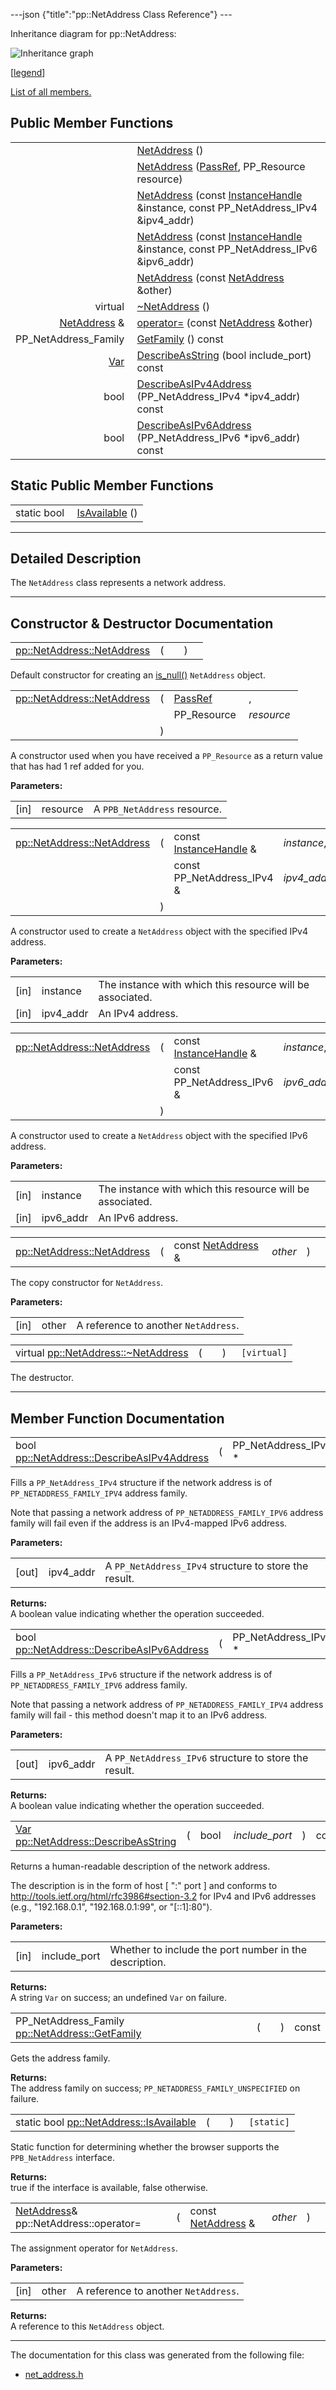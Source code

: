 ---json {"title":"pp::NetAddress Class Reference"} ---

Inheritance diagram for pp::NetAddress:

![Inheritance graph](/docs/native-client/pepper_beta/cpp/classpp_1_1_net_address__inherit__graph.png)

<span class="legend">\[[legend](/docs/native-client/pepper_beta/cpp/graph_legend/)\]</span>

[List of all members.](/docs/native-client/pepper_beta/cpp/classpp_1_1_net_address-members/)

Public Member Functions
-----------------------

<table><tbody><tr class="odd"><td style="text-align: right;"> </td><td><a href="/docs/native-client/pepper_beta/cpp/classpp_1_1_net_address#abe4887a33342dac27318079f07bb012d" class="el">NetAddress</a> ()</td></tr><tr class="even"><td style="text-align: right;"> </td><td><a href="/docs/native-client/pepper_beta/cpp/classpp_1_1_net_address#ade2ad27841d2ccedbb202ee2c1eade14" class="el">NetAddress</a> (<a href="/docs/native-client/pepper_beta/cpp/namespacepp#a339083c1beec620267bf8b3c55decaa5" class="el">PassRef</a>, PP_Resource resource)</td></tr><tr class="odd"><td style="text-align: right;"> </td><td><a href="/docs/native-client/pepper_beta/cpp/classpp_1_1_net_address#ae54044b80f97d259cb23b924a877ce53" class="el">NetAddress</a> (const <a href="/docs/native-client/pepper_beta/cpp/classpp_1_1_instance_handle/" class="el">InstanceHandle</a> &amp;instance, const PP_NetAddress_IPv4 &amp;ipv4_addr)</td></tr><tr class="even"><td style="text-align: right;"> </td><td><a href="/docs/native-client/pepper_beta/cpp/classpp_1_1_net_address#a76442610ed533079115a5150b7a9c98c" class="el">NetAddress</a> (const <a href="/docs/native-client/pepper_beta/cpp/classpp_1_1_instance_handle/" class="el">InstanceHandle</a> &amp;instance, const PP_NetAddress_IPv6 &amp;ipv6_addr)</td></tr><tr class="odd"><td style="text-align: right;"> </td><td><a href="/docs/native-client/pepper_beta/cpp/classpp_1_1_net_address#a8c0b559bd205387c199aba688c356298" class="el">NetAddress</a> (const <a href="/docs/native-client/pepper_beta/cpp/classpp_1_1_net_address/" class="el">NetAddress</a> &amp;other)</td></tr><tr class="even"><td style="text-align: right;">virtual </td><td><a href="/docs/native-client/pepper_beta/cpp/classpp_1_1_net_address#a06b05fdecaf0b32ee74e7ebbb85a0674" class="el">~NetAddress</a> ()</td></tr><tr class="odd"><td style="text-align: right;"><a href="/docs/native-client/pepper_beta/cpp/classpp_1_1_net_address/" class="el">NetAddress</a> &amp; </td><td><a href="/docs/native-client/pepper_beta/cpp/classpp_1_1_net_address#ab12bb266c9714d818aedc9cce7a209cf" class="el">operator=</a> (const <a href="/docs/native-client/pepper_beta/cpp/classpp_1_1_net_address/" class="el">NetAddress</a> &amp;other)</td></tr><tr class="even"><td style="text-align: right;">PP_NetAddress_Family </td><td><a href="/docs/native-client/pepper_beta/cpp/classpp_1_1_net_address#a271533da67cd5c6f536c6595b439bd9b" class="el">GetFamily</a> () const</td></tr><tr class="odd"><td style="text-align: right;"><a href="/docs/native-client/pepper_beta/cpp/classpp_1_1_var/" class="el">Var</a> </td><td><a href="/docs/native-client/pepper_beta/cpp/classpp_1_1_net_address#a9ff9ad19269af1c00ff02542397e92cc" class="el">DescribeAsString</a> (bool include_port) const</td></tr><tr class="even"><td style="text-align: right;">bool </td><td><a href="/docs/native-client/pepper_beta/cpp/classpp_1_1_net_address#a3fdbd86db0384bf334dabcefa5e46237" class="el">DescribeAsIPv4Address</a> (PP_NetAddress_IPv4 *ipv4_addr) const</td></tr><tr class="odd"><td style="text-align: right;">bool </td><td><a href="/docs/native-client/pepper_beta/cpp/classpp_1_1_net_address#a81991279a52f8d38d9b75e1e607a81a5" class="el">DescribeAsIPv6Address</a> (PP_NetAddress_IPv6 *ipv6_addr) const</td></tr></tbody></table>

Static Public Member Functions
------------------------------

<table><tbody><tr class="odd"><td style="text-align: right;">static bool </td><td><a href="/docs/native-client/pepper_beta/cpp/classpp_1_1_net_address#a15547416a0b50b6ebd271ca421a91068" class="el">IsAvailable</a> ()</td></tr></tbody></table>

------------------------------------------------------------------------

<span id="details" class="anchor" style="margin: 0;"></span>

Detailed Description
--------------------

The `NetAddress` class represents a network address.

------------------------------------------------------------------------

Constructor & Destructor Documentation
--------------------------------------

<span id="abe4887a33342dac27318079f07bb012d" class="anchor" style="margin: 0;"></span>

<table><tbody><tr class="odd"><td><a href="/docs/native-client/pepper_beta/cpp/classpp_1_1_net_address#abe4887a33342dac27318079f07bb012d" class="el">pp::NetAddress::NetAddress</a></td><td>(</td><td></td><td>)</td><td></td></tr></tbody></table>

Default constructor for creating an <a href="/docs/native-client/pepper_beta/cpp/classpp_1_1_resource#a859068e34cdc2dc0b78754c255323aa9" class="el" title="This functions determines if this resource is invalid or uninitialized.">is_null()</a> `NetAddress` object.

<span id="ade2ad27841d2ccedbb202ee2c1eade14" class="anchor" style="margin: 0;"></span>

<table><tbody><tr class="odd"><td><a href="/docs/native-client/pepper_beta/cpp/classpp_1_1_net_address#abe4887a33342dac27318079f07bb012d" class="el">pp::NetAddress::NetAddress</a></td><td>(</td><td><a href="/docs/native-client/pepper_beta/cpp/namespacepp#a339083c1beec620267bf8b3c55decaa5" class="el">PassRef</a> </td><td>,</td></tr><tr class="even"><td></td><td></td><td>PP_Resource </td><td><em>resource</em> </td></tr><tr class="odd"><td></td><td>)</td><td></td><td></td></tr></tbody></table>

A constructor used when you have received a `PP_Resource` as a return value that has had 1 ref added for you.

**Parameters:**  
<table><tbody><tr class="odd"><td>[in]</td><td>resource</td><td>A <code>PPB_NetAddress</code> resource.</td></tr></tbody></table>

<span id="ae54044b80f97d259cb23b924a877ce53" class="anchor" style="margin: 0;"></span>

<table><tbody><tr class="odd"><td><a href="/docs/native-client/pepper_beta/cpp/classpp_1_1_net_address#abe4887a33342dac27318079f07bb012d" class="el">pp::NetAddress::NetAddress</a></td><td>(</td><td>const <a href="/docs/native-client/pepper_beta/cpp/classpp_1_1_instance_handle/" class="el">InstanceHandle</a> &amp; </td><td><em>instance</em>,</td></tr><tr class="even"><td></td><td></td><td>const PP_NetAddress_IPv4 &amp; </td><td><em>ipv4_addr</em> </td></tr><tr class="odd"><td></td><td>)</td><td></td><td></td></tr></tbody></table>

A constructor used to create a `NetAddress` object with the specified IPv4 address.

**Parameters:**  
<table><tbody><tr class="odd"><td>[in]</td><td>instance</td><td>The instance with which this resource will be associated.</td></tr><tr class="even"><td>[in]</td><td>ipv4_addr</td><td>An IPv4 address.</td></tr></tbody></table>

<span id="a76442610ed533079115a5150b7a9c98c" class="anchor" style="margin: 0;"></span>

<table><tbody><tr class="odd"><td><a href="/docs/native-client/pepper_beta/cpp/classpp_1_1_net_address#abe4887a33342dac27318079f07bb012d" class="el">pp::NetAddress::NetAddress</a></td><td>(</td><td>const <a href="/docs/native-client/pepper_beta/cpp/classpp_1_1_instance_handle/" class="el">InstanceHandle</a> &amp; </td><td><em>instance</em>,</td></tr><tr class="even"><td></td><td></td><td>const PP_NetAddress_IPv6 &amp; </td><td><em>ipv6_addr</em> </td></tr><tr class="odd"><td></td><td>)</td><td></td><td></td></tr></tbody></table>

A constructor used to create a `NetAddress` object with the specified IPv6 address.

**Parameters:**  
<table><tbody><tr class="odd"><td>[in]</td><td>instance</td><td>The instance with which this resource will be associated.</td></tr><tr class="even"><td>[in]</td><td>ipv6_addr</td><td>An IPv6 address.</td></tr></tbody></table>

<span id="a8c0b559bd205387c199aba688c356298" class="anchor" style="margin: 0;"></span>

<table><tbody><tr class="odd"><td><a href="/docs/native-client/pepper_beta/cpp/classpp_1_1_net_address#abe4887a33342dac27318079f07bb012d" class="el">pp::NetAddress::NetAddress</a></td><td>(</td><td>const <a href="/docs/native-client/pepper_beta/cpp/classpp_1_1_net_address/" class="el">NetAddress</a> &amp; </td><td><em>other</em></td><td>)</td><td></td></tr></tbody></table>

The copy constructor for `NetAddress`.

**Parameters:**  
<table><tbody><tr class="odd"><td>[in]</td><td>other</td><td>A reference to another <code>NetAddress</code>.</td></tr></tbody></table>

<span id="a06b05fdecaf0b32ee74e7ebbb85a0674" class="anchor" style="margin: 0;"></span>

<table><tbody><tr class="odd"><td>virtual <a href="/docs/native-client/pepper_beta/cpp/classpp_1_1_net_address#a06b05fdecaf0b32ee74e7ebbb85a0674" class="el">pp::NetAddress::~NetAddress</a></td><td>(</td><td></td><td>)</td><td><code> [virtual]</code></td></tr></tbody></table>

The destructor.

------------------------------------------------------------------------

Member Function Documentation
-----------------------------

<span id="a3fdbd86db0384bf334dabcefa5e46237" class="anchor" style="margin: 0;"></span>

<table><tbody><tr class="odd"><td>bool <a href="/docs/native-client/pepper_beta/cpp/classpp_1_1_net_address#a3fdbd86db0384bf334dabcefa5e46237" class="el">pp::NetAddress::DescribeAsIPv4Address</a></td><td>(</td><td>PP_NetAddress_IPv4 * </td><td><em>ipv4_addr</em></td><td>)</td><td>const</td></tr></tbody></table>

Fills a `PP_NetAddress_IPv4` structure if the network address is of `PP_NETADDRESS_FAMILY_IPV4` address family.

Note that passing a network address of `PP_NETADDRESS_FAMILY_IPV6` address family will fail even if the address is an IPv4-mapped IPv6 address.

**Parameters:**  
<table><tbody><tr class="odd"><td>[out]</td><td>ipv4_addr</td><td>A <code>PP_NetAddress_IPv4</code> structure to store the result.</td></tr></tbody></table>

<!-- -->

**Returns:**  
A boolean value indicating whether the operation succeeded.

<span id="a81991279a52f8d38d9b75e1e607a81a5" class="anchor" style="margin: 0;"></span>

<table><tbody><tr class="odd"><td>bool <a href="/docs/native-client/pepper_beta/cpp/classpp_1_1_net_address#a81991279a52f8d38d9b75e1e607a81a5" class="el">pp::NetAddress::DescribeAsIPv6Address</a></td><td>(</td><td>PP_NetAddress_IPv6 * </td><td><em>ipv6_addr</em></td><td>)</td><td>const</td></tr></tbody></table>

Fills a `PP_NetAddress_IPv6` structure if the network address is of `PP_NETADDRESS_FAMILY_IPV6` address family.

Note that passing a network address of `PP_NETADDRESS_FAMILY_IPV4` address family will fail - this method doesn't map it to an IPv6 address.

**Parameters:**  
<table><tbody><tr class="odd"><td>[out]</td><td>ipv6_addr</td><td>A <code>PP_NetAddress_IPv6</code> structure to store the result.</td></tr></tbody></table>

<!-- -->

**Returns:**  
A boolean value indicating whether the operation succeeded.

<span id="a9ff9ad19269af1c00ff02542397e92cc" class="anchor" style="margin: 0;"></span>

<table><tbody><tr class="odd"><td><a href="/docs/native-client/pepper_beta/cpp/classpp_1_1_var/" class="el">Var</a> <a href="/docs/native-client/pepper_beta/cpp/classpp_1_1_net_address#a9ff9ad19269af1c00ff02542397e92cc" class="el">pp::NetAddress::DescribeAsString</a></td><td>(</td><td>bool </td><td><em>include_port</em></td><td>)</td><td>const</td></tr></tbody></table>

Returns a human-readable description of the network address.

The description is in the form of host \[ ":" port \] and conforms to <http://tools.ietf.org/html/rfc3986#section-3.2> for IPv4 and IPv6 addresses (e.g., "192.168.0.1", "192.168.0.1:99", or "\[::1\]:80").

**Parameters:**  
<table><tbody><tr class="odd"><td>[in]</td><td>include_port</td><td>Whether to include the port number in the description.</td></tr></tbody></table>

<!-- -->

**Returns:**  
A string `Var` on success; an undefined `Var` on failure.

<span id="a271533da67cd5c6f536c6595b439bd9b" class="anchor" style="margin: 0;"></span>

<table><tbody><tr class="odd"><td>PP_NetAddress_Family <a href="/docs/native-client/pepper_beta/cpp/classpp_1_1_net_address#a271533da67cd5c6f536c6595b439bd9b" class="el">pp::NetAddress::GetFamily</a></td><td>(</td><td></td><td>)</td><td>const</td></tr></tbody></table>

Gets the address family.

**Returns:**  
The address family on success; `PP_NETADDRESS_FAMILY_UNSPECIFIED` on failure.

<span id="a15547416a0b50b6ebd271ca421a91068" class="anchor" style="margin: 0;"></span>

<table><tbody><tr class="odd"><td>static bool <a href="/docs/native-client/pepper_beta/cpp/classpp_1_1_net_address#a15547416a0b50b6ebd271ca421a91068" class="el">pp::NetAddress::IsAvailable</a></td><td>(</td><td></td><td>)</td><td><code> [static]</code></td></tr></tbody></table>

Static function for determining whether the browser supports the `PPB_NetAddress` interface.

**Returns:**  
true if the interface is available, false otherwise.

<span id="ab12bb266c9714d818aedc9cce7a209cf" class="anchor" style="margin: 0;"></span>

<table><tbody><tr class="odd"><td><a href="/docs/native-client/pepper_beta/cpp/classpp_1_1_net_address/" class="el">NetAddress</a>&amp; pp::NetAddress::operator=</td><td>(</td><td>const <a href="/docs/native-client/pepper_beta/cpp/classpp_1_1_net_address/" class="el">NetAddress</a> &amp; </td><td><em>other</em></td><td>)</td><td></td></tr></tbody></table>

The assignment operator for `NetAddress`.

**Parameters:**  
<table><tbody><tr class="odd"><td>[in]</td><td>other</td><td>A reference to another <code>NetAddress</code>.</td></tr></tbody></table>

<!-- -->

**Returns:**  
A reference to this `NetAddress` object.

------------------------------------------------------------------------

The documentation for this class was generated from the following file:

-   <a href="/docs/native-client/pepper_beta/cpp/net__address_8h/" class="el">net_address.h</a>
